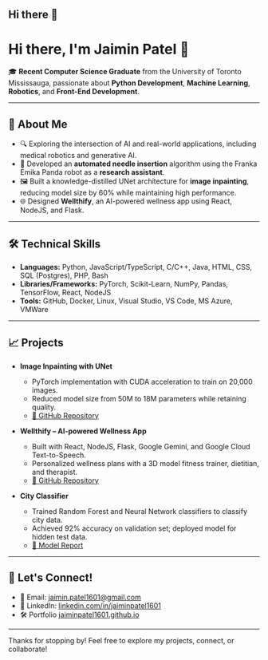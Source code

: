 ## Hi there 👋

# Hi there, I'm Jaimin Patel 👋

🎓 **Recent Computer Science Graduate** from the University of Toronto Mississauga, passionate about **Python Development**, **Machine Learning**, **Robotics**, and **Front-End Development**.

---

## 🚀 About Me

- 🔍 Exploring the intersection of AI and real-world applications, including medical robotics and generative AI.
- 🤖 Developed an **automated needle insertion** algorithm using the Franka Emika Panda robot as a **research assistant**.
- 🖼️ Built a knowledge-distilled UNet architecture for **image inpainting**, reducing model size by 60% while maintaining high performance.
- 🌐 Designed **Wellthify**, an AI-powered wellness app using React, NodeJS, and Flask.

---

## 🛠️ Technical Skills

- **Languages:** Python, JavaScript/TypeScript, C/C++, Java, HTML, CSS, SQL (Postgres), PHP, Bash
- **Libraries/Frameworks:** PyTorch, Scikit-Learn, NumPy, Pandas, TensorFlow, React, NodeJS
- **Tools:** GitHub, Docker, Linux, Visual Studio, VS Code, MS Azure, VMWare

---

## 📈 Projects

- **Image Inpainting with UNet**
  - PyTorch implementation with CUDA acceleration to train on 20,000 images.
  - Reduced model size from 50M to 18M parameters while retaining quality.
  - [🔗 GitHub Repository](https://github.com/Junaid-Kn/csc490-project)

- **Wellthify – AI-powered Wellness App**
  - Built with React, NodeJS, Flask, Google Gemini, and Google Cloud Text-to-Speech.
  - Personalized wellness plans with a 3D model fitness trainer, dietitian, and therapist.
  - [🔗 GitHub Repository](https://github.com/parthtyagi9/Wellthify)

- **City Classifier**
  - Trained Random Forest and Neural Network classifiers to classify city data.
  - Achieved 92% accuracy on validation set; deployed model for hidden test data.
  - [🔗 Model Report](https://drive.google.com/file/d/1-hyq7EpkBPIEShJ1THRB_Cn7I7GAIJmd/view?usp=sharing)

---

## 🤝 Let's Connect!

- 📧 Email: [jaimin.patel1601@gmail.com](mailto:jaimin.patel1601@gmail.com)
- 💼 LinkedIn: [linkedin.com/in/jaiminpatel1601](https://www.linkedin.com/in/jaiminpatel1601/)
- 🛠️ Portfolio [jaiminpatel1601.github.io](https://jaiminpatel1601.github.io/)

---

Thanks for stopping by! Feel free to explore my projects, connect, or collaborate!



